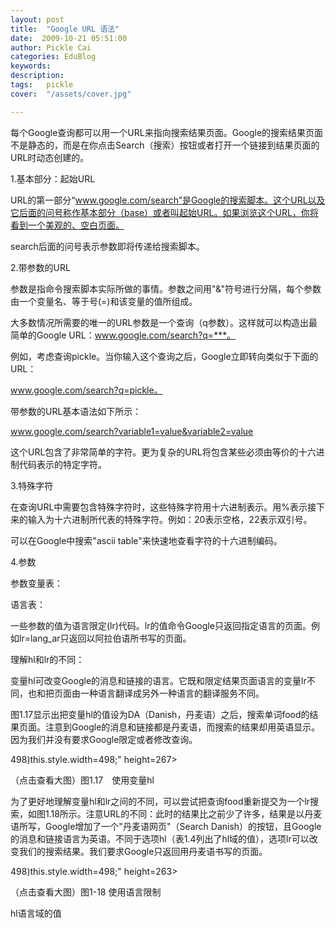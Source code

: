 ```yaml
---
layout: post  
title:  "Google URL 语法"
date:  2009-10-21 05:51:00
author: Pickle Cai  
categories: EduBlog  
keywords: 
description:   
tags:	pickle   
cover:  "/assets/cover.jpg"  

---
```


每个Google查询都可以用一个URL来指向搜索结果页面。Google的搜索结果页面不是静态的，而是在你点击Search（搜索）按钮或者打开一个链接到结果页面的URL时动态创建的。





1.基本部分：起始URL





URL的第一部分“www.google.com/search”是Google的搜索脚本。这个URL以及它后面的问号称作基本部分（base）或者叫起始URL。如果浏览这个URL，你将看到一个美观的、空白页面。



search后面的问号表示参数即将传递给搜索脚本。



2.带参数的URL





参数是指命令搜索脚本实际所做的事情。参数之间用"&"符号进行分隔，每个参数由一个变量名、等于号(=)和该变量的值所组成。



大多数情况所需要的唯一的URL参数是一个查询（q参数）。这样就可以构造出最简单的Google URL：www.google.com/search?q=***。



例如，考虑查询pickle。当你输入这个查询之后，Google立即转向类似于下面的URL：



www.google.com/search?q=pickle。



带参数的URL基本语法如下所示：



www.google.com/search?variable1=value&variable2=value



这个URL包含了非常简单的字符。更为复杂的URL将包含某些必须由等价的十六进制代码表示的特定字符。



3.特殊字符





在查询URL中需要包含特殊字符时，这些特殊字符用十六进制表示。用%表示接下来的输入为十六进制所代表的特殊字符。例如：20表示空格，22表示双引号。



可以在Google中搜索"ascii table"来快速地查看字符的十六进制编码。



4.参数





参数变量表：



 



语言表：



一些参数的值为语言限定(lr)代码。lr的值命令Google只返回指定语言的页面。例如lr=lang_ar只返回以阿拉伯语所书写的页面。



 





理解hl和lr的不同：



变量hl可改变Google的消息和链接的语言。它既和限定结果页面语言的变量lr不同，也和把页面由一种语言翻译成另外一种语言的翻译服务不同。



图1.17显示出把变量hl的值设为DA（Danish，丹麦语）之后，搜索单词food的结果页面。注意到Google的消息和链接都是丹麦语，而搜索的结果却用英语显示。因为我们并没有要求Google限定或者修改查询。











498)this.style.width=498;" height=267> 



（点击查看大图）图1.17　使用变量hl



为了更好地理解变量hl和lr之间的不同，可以尝试把查询food重新提交为一个lr搜索，如图1.18所示。注意URL的不同：此时的结果比之前少了许多，结果是以丹麦语所写，Google增加了一个"丹麦语网页"（Search Danish）的按钮，且Google的消息和链接语言为英语。不同于选项hl（表1.4列出了hl域的值），选项lr可以改变我们的搜索结果。我们要求Google只返回用丹麦语书写的页面。













498)this.style.width=498;" height=263> 



（点击查看大图）图1-18 使用语言限制



hl语言域的值



 

 

		    
